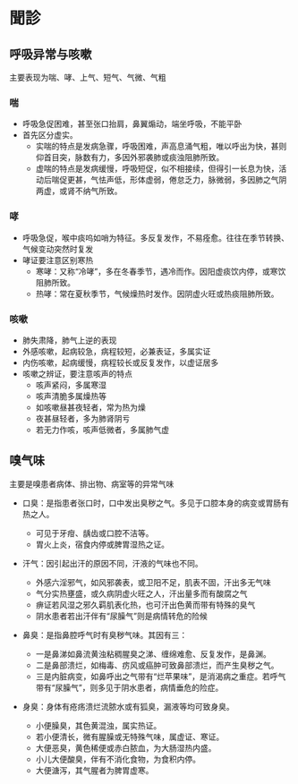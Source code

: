# 聞診

## 呼吸异常与咳嗽
主要表现为喘、哮、上气、短气、气微、气粗

### 喘
- 呼吸急促困难，甚至张口抬肩，鼻翼煽动，端坐呼吸，不能平卧
- 首先区分虚实。
  - 实喘的特点是发病急骤，呼吸困难，声高息涌气粗，唯以呼出为快，甚则仰首目突，脉数有力，多因外邪袭肺或痰浊阻肺所致。
  - 虚喘的特点是发病缓慢，呼吸短促，似不相接续，但得引一长息为快，活动后喘促更甚，气怯声低，形体虚弱，倦怠乏力，脉微弱，多因肺之气阴两虚，或肾不纳气所致。

### 哮
- 呼吸急促，喉中痰呜如哨为特征。多反复发作，不易痊愈。往往在季节转换、气候变动突然时复发
- 哮证要注意区别寒热
  - 寒哮：又称“冷哮”，多在冬春季节，遇冷而作。因阳虚痰饮内停，或寒饮阻肺所致。
  - 热哮：常在夏秋季节，气候燥热时发作。因阴虚火旺或热痰阻肺所致。

### 咳嗽
- 肺失肃降，肺气上逆的表现
- 外感咳嗽，起病较急，病程较短，必兼表证，多属实证
- 内伤咳嗽，起病缓慢，病程较长或反复发作，以虚证居多
- 咳嗽之辨证，要注意咳声的特点
  - 咳声紧闷，多属寒湿
  - 咳声清脆多属燥热等
  - 如咳嗽昼甚夜轻者，常为热为燥
  - 夜甚昼轻者，多为肺肾阴亏
  - 若无力作咳，咳声低微者，多属肺气虚

## 嗅气味
主要是嗅患者病体、排出物、病室等的异常气味

- 口臭：是指患者张口时，口中发出臭秽之气。多见于口腔本身的病变或胃肠有热之人。
  - 可见于牙疳、龋齿或口腔不洁等。
  - 胃火上炎，宿食内停或脾胃湿热之证。

- 汗气：因引起出汗的原因不同，汗液的气味也不同。
  - 外感六淫邪气，如风邪袭表，或卫阳不足，肌表不固，汗出多无气味
  - 气分实热壅盛，或久病阴虚火旺之人，汗出量多而有酸腐之气
  - 痹证若风湿之邪久羁肌表化热，也可汗出色黄而带有特殊的臭气
  - 阴水患者若出汗伴有“尿臊气”则是病情转危的险候

- 鼻臭：是指鼻腔呼气时有臭秽气味。其因有三：
  - 一是鼻涕如鼻流黄浊粘稠腥臭之涕、缠绵难愈、反复发作，是鼻渊。
  - 二是鼻部溃烂，如梅毒、疠风或癌肿可致鼻部溃烂，而产生臭秽之气。
  - 三是内脏病变，如鼻呼出之气带有“烂苹果味”，是消渴病之重症。若呼气带有“尿臊气”，则多见于阴水患者，病情垂危的险症。

- 身臭：身体有疮疡溃烂流脓水或有狐臭，漏液等均可致身臭。
  - 小便臊臭，其色黄混浊，属实热证。
  - 若小便清长，微有腥臊或无特殊气味，属虚证、寒证。
  - 大便恶臭，黄色稀便或赤白脓血，为大肠湿热内盛。
  - 小儿大便酸臭，伴有不消化食物，为食积内停。
  - 大便溏泻，其气腥者为脾胃虚寒。

